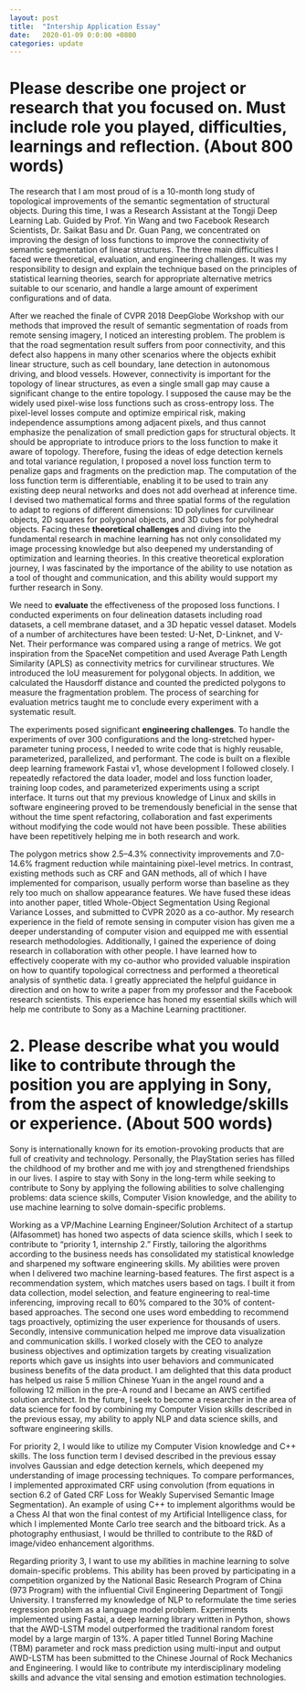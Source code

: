 ```yaml
---
layout: post
title:  "Intership Application Essay"
date:   2020-01-09 0:0:00 +0800
categories: update
---
```


# Please describe one project or research that you focused on. Must include role you played, difficulties, learnings and reflection. (About 800 words)

The research that I am most proud of is a 10-month long study of topological improvements of the semantic segmentation of structural objects. During this time, I was a Research Assistant at the Tongji Deep Learning Lab. Guided by Prof. Yin Wang and two Facebook Research Scientists, Dr. Saikat Basu and Dr. Guan Pang, we concentrated on improving the design of loss functions to improve the connectivity of semantic segmentation of linear structures. The three main difficulties I faced were theoretical, evaluation, and engineering challenges. It was my responsibility to design and explain the technique based on the principles of statistical learning theories, search for appropriate alternative metrics suitable to our scenario, and handle a large amount of experiment configurations and of data.

After we reached the finale of CVPR 2018 DeepGlobe Workshop with our methods that improved the result of semantic segmentation of roads from remote sensing imagery, I noticed an interesting problem. The problem is that the road segmentation result suffers from poor connectivity, and this defect also happens in many other scenarios where the objects exhibit linear structure, such as cell boundary, lane detection in autonomous driving, and blood vessels. However, connectivity is important for the topology of linear structures, as even a single small gap may cause a significant change to the entire topology. I supposed the cause may be the widely used pixel-wise loss functions such as cross-entropy loss. The pixel-level losses compute and optimize empirical risk, making independence assumptions among adjacent pixels, and thus cannot emphasize the penalization of small prediction gaps for structural objects. It should be appropriate to introduce priors to the loss function to make it aware of topology. Therefore, fusing the ideas of edge detection kernels and total variance regulation, I proposed a novel loss function term to penalize gaps and fragments on the prediction map. The computation of the loss function term is differentiable, enabling it to be used to train any existing deep neural networks and does not add overhead at inference time. I devised two mathematical forms and three spatial forms of the regulation to adapt to regions of different dimensions: 1D polylines for curvilinear objects, 2D squares for polygonal objects, and 3D cubes for polyhedral objects. Facing these **theoretical challenges** and diving into the fundamental research in machine learning has not only consolidated my image processing knowledge but also deepened my understanding of optimization and learning theories. In this creative theoretical exploration journey, I was fascinated by the importance of the ability to use notation as a tool of thought and communication, and this ability would support my further research in Sony.

We need to **evaluate** the effectiveness of the proposed loss functions. I conducted experiments on four delineation datasets including road datasets, a cell membrane dataset, and a 3D hepatic vessel dataset. Models of a number of architectures have been tested: U-Net, D-Linknet, and V-Net. Their performance was compared using a range of metrics. We got inspiration from the SpaceNet competition and used Average Path Length Similarity (APLS) as connectivity metrics for curvilinear structures. We introduced the IoU measurement for polygonal objects. In addition, we calculated the Hausdorff distance and counted the predicted polygons to measure the fragmentation problem. The process of searching for evaluation metrics taught me to conclude every experiment with a systematic result.

The experiments posed significant **engineering challenges**. To handle the experiments of over 300 configurations and the long-stretched hyper-parameter tuning process, I needed to write code that is highly reusable, parameterized, parallelized, and performant. The code is built on a flexible deep learning framework Fastai v1, whose development I followed closely. I repeatedly refactored the data loader, model and loss function loader, training loop codes, and parameterized experiments using a script interface. It turns out that my previous knowledge of Linux and skills in software engineering proved to be tremendously beneficial in the sense that without the time spent refactoring, collaboration and fast experiments without modifying the code would not have been possible. These abilities have been repetitively helping me in both research and work.

The polygon metrics show 2.5–4.3% connectivity improvements and 7.0-14.6% fragment reduction while maintaining pixel-level metrics. In contrast, existing methods such as CRF and GAN methods, all of which I have implemented for comparison, usually perform worse than baseline as they rely too much on shallow appearance features. We have fused these ideas into another paper, titled Whole-Object Segmentation Using Regional Variance Losses, and submitted to CVPR 2020 as a co-author. My research experience in the field of remote sensing in computer vision has given me a deeper understanding of computer vision and equipped me with essential research methodologies. Additionally, I gained the experience of doing research in collaboration with other people. I have learned how to effectively cooperate with my co-author who provided valuable inspiration on how to quantify topological correctness and performed a theoretical analysis of synthetic data. I greatly appreciated the helpful guidance in direction and on how to write a paper from my professor and the Facebook research scientists. This experience has honed my essential skills which will help me contribute to Sony as a Machine Learning practitioner.

# 2. Please describe what you would like to contribute through the position you are applying in Sony, from the aspect of knowledge/skills or experience. (About 500 words)

Sony is internationally known for its emotion-provoking products that are full of creativity and technology. Personally, the PlayStation series has filled the childhood of my brother and me with joy and strengthened friendships in our lives. I aspire to stay with Sony in the long-term while seeking to contribute to Sony by applying the following abilities to solve challenging problems: data science skills, Computer Vision knowledge, and the ability to use machine learning to solve domain-specific problems.

Working as a VP/Machine Learning Engineer/Solution Architect of a startup (Alfasommet) has honed two aspects of data science skills, which I seek to contribute to “priority 1, internship 2.” Firstly, tailoring the algorithms according to the business needs has consolidated my statistical knowledge and sharpened my software engineering skills. My abilities were proven when I delivered two machine learning-based features. The first aspect is a recommendation system, which matches users based on tags. I built it from data collection, model selection, and feature engineering to real-time inferencing, improving recall to 60% compared to the 30% of content-based approaches. The second one uses word embedding to recommend tags proactively, optimizing the user experience for thousands of users. Secondly, intensive communication helped me improve data visualization and communication skills. I worked closely with the CEO to analyze business objectives and optimization targets by creating visualization reports which gave us insights into user behaviors and communicated business benefits of the data product. I am delighted that this data product has helped us raise 5 million Chinese Yuan in the angel round and a following 12 million in the pre-A round and I became an AWS certified solution architect. In the future, I seek to become a researcher in the area of data science for food by combining my Computer Vision skills described in the previous essay, my ability to apply NLP and data science skills, and software engineering skills.

For priority 2, I would like to utilize my Computer Vision knowledge and C++ skills. The loss function term I devised described in the previous essay involves Gaussian and edge detection kernels, which deepened my understanding of image processing techniques. To compare performances, I implemented approximated CRF using convolution (from equations in section 6.2 of Gated CRF Loss for Weakly Supervised Semantic Image Segmentation). An example of using C++ to implement algorithms would be a Chess AI that won the final contest of my Artificial Intelligence class, for which I implemented Monte Carlo tree search and the bitboard trick. As a photography enthusiast, I would be thrilled to contribute to the R&D of image/video enhancement algorithms.

Regarding priority 3, I want to use my abilities in machine learning to solve domain-specific problems. This ability has been proved by participating in a competition organized by the National Basic Research Program of China (973 Program) with the influential Civil Engineering Department of Tongji University. I transferred my knowledge of NLP to reformulate the time series regression problem as a language model problem. Experiments implemented using Fastai, a deep learning library written in Python, shows that the AWD-LSTM model outperformed the traditional random forest model by a large margin of 13%. A paper titled Tunnel Boring Machine (TBM) parameter and rock mass prediction using multi-input and output AWD-LSTM has been submitted to the Chinese Journal of Rock Mechanics and Engineering. I would like to contribute my interdisciplinary modeling skills and advance the vital sensing and emotion estimation technologies.

